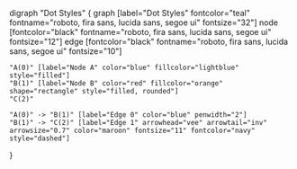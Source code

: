 digraph "Dot Styles" {
  graph [label="Dot Styles" fontcolor="teal" fontname="roboto, fira sans, lucida sans, segoe ui" fontsize="32"]
  node [fontcolor="black" fontname="roboto, fira sans, lucida sans, segoe ui" fontsize="12"]
  edge [fontcolor="black" fontname="roboto, fira sans, lucida sans, segoe ui" fontsize="10"]

    "A(0)" [label="Node A" color="blue" fillcolor="lightblue" style="filled"]
    "B(1)" [label="Node B" color="red" fillcolor="orange" shape="rectangle" style="filled, rounded"]
    "C(2)"

    "A(0)" -> "B(1)" [label="Edge 0" color="blue" penwidth="2"]
    "B(1)" -> "C(2)" [label="Edge 1" arrowhead="vee" arrowtail="inv" arrowsize="0.7" color="maroon" fontsize="11" fontcolor="navy" style="dashed"]

}
